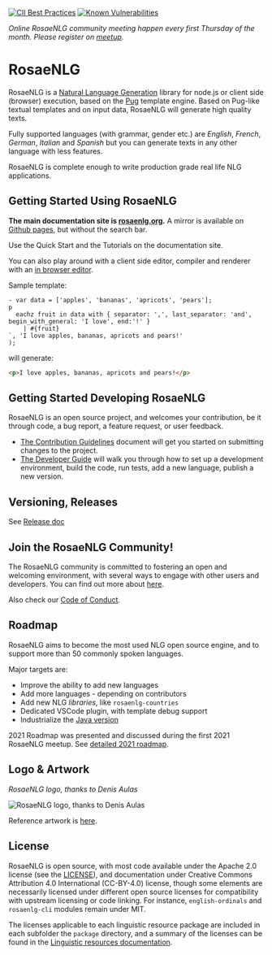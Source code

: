 <!--
Copyright 2019 Ludan Stoecklé
SPDX-License-Identifier: CC-BY-4.0
-->
[![CII Best Practices](https://bestpractices.coreinfrastructure.org/projects/4482/badge)](https://bestpractices.coreinfrastructure.org/projects/4482)
[![Known Vulnerabilities](https://snyk.io/test/github/RosaeNLG/rosaenlg/badge.svg)](https://snyk.io/test/github/RosaeNLG/rosaenlg)

_Online RosaeNLG community meeting happen every first Thursday of the month. Please register on [meetup](https://www.meetup.com/fr-FR/rosaenlg/)._

# RosaeNLG

RosaeNLG is a [Natural Language Generation](https://en.wikipedia.org/wiki/Natural-language_generation) library for node.js or client side (browser) execution, based on the [Pug](https://pugjs.org/) template engine.
Based on Pug-like textual templates and on input data, RosaeNLG will generate high quality texts.

Fully supported languages (with grammar, gender etc.) are *English*, *French*, *German*, *Italian* and *Spanish* but you can generate texts in any other language with less features.

RosaeNLG is complete enough to write production grade real life NLG applications.


## Getting Started Using RosaeNLG

**The main documentation site is [rosaenlg.org](https://rosaenlg.org).** A mirror is available on [Github pages](https://rosaenlg.github.io/rosaenlg), but without the search bar. 

Use the Quick Start and the Tutorials on the documentation site.

You can also play around with a client side editor, compiler and renderer with an [in browser editor](https://rosaenlg.org/ide/index.html).

Sample template:
```pug
- var data = ['apples', 'bananas', 'apricots', 'pears'];
p
  eachz fruit in data with { separator: ',', last_separator: 'and', begin_with_general: 'I love', end:'!' }
    | #{fruit}
`, 'I love apples, bananas, apricots and pears!'
);
```
will generate:
```html
<p>I love apples, bananas, apricots and pears!</p>
```


## Getting Started Developing RosaeNLG

RosaeNLG is an open source project, and welcomes your contribution, be it through code, a bug report, a feature request, or user feedback.

- [The Contribution Guidelines](CONTRIBUTING.md) document will get you started on submitting changes to the project.
- [The Developer Guide](DEVELOPER_GUIDE.md) will walk you through how to set up a development environment, build the code, run tests, add a new language, publish a new version.


## Versioning, Releases

See [Release doc](RELEASE.md)


## Join the RosaeNLG Community!

The RosaeNLG community is committed to fostering an open and welcoming environment, with several ways to engage with other users and developers. You can find out more about [here](COMMUNITY.md).

Also check our [Code of Conduct](CODE_OF_CONDUCT.md).


## Roadmap

RosaeNLG aims to become the most used NLG open source engine, and to support more than 50 commonly spoken languages.

Major targets are:

- Improve the ability to add new languages
- Add more languages - depending on contributors
- Add new NLG *libraries*, like `rosaenlg-countries`
- Dedicated VSCode plugin, with template debug support
- Industrialize the [Java version](https://github.com/RosaeNLG/rosaenlg-java)

2021 Roadmap was presented and discussed during the first 2021 RosaeNLG meetup. See [detailed 2021 roadmap](https://rosaenlg.org/meetup/meetup_rosaenlg_1.html#_roadmap).


## Logo & Artwork

*RosaeNLG logo, thanks to Denis Aulas*

![RosaeNLG logo, thanks to Denis Aulas](packages/rosaenlg-doc/doc/modules/advanced/assets/images/rosaenlg-logo-white-bg.png)

Reference artwork is [here](packages/rosaenlg-doc/artwork).


## License

RosaeNLG is open source, with most code available under the Apache 2.0 license (see the [LICENSE](LICENSE)), and documentation under Creative Commons Attribution 4.0 International (CC-BY-4.0) license, though some elements are necessarily licensed under different open source licenses for compatibility with upstream licensing or code linking. For instance, `english-ordinals` and `rosaenlg-cli` modules remain under MIT.

The licenses applicable to each linguistic resource package are included in each subfolder the `package` directory, and a summary of the licenses can be found in the [Linguistic resources documentation](./packages/rosaenlg-doc/doc/modules/advanced/pages/resources.adoc).
